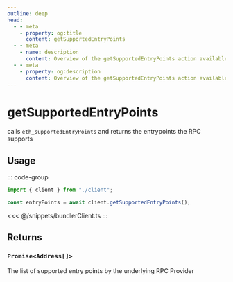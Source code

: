 ```yaml
---
outline: deep
head:
  - - meta
    - property: og:title
      content: getSupportedEntryPoints
  - - meta
    - name: description
      content: Overview of the getSupportedEntryPoints action available on the BundlerClient
  - - meta
    - property: og:description
      content: Overview of the getSupportedEntryPoints action available on the BundlerClient
---
```


# getSupportedEntryPoints

calls `eth_supportedEntryPoints` and returns the entrypoints the RPC supports

## Usage

::: code-group

```ts [example.ts]
import { client } from "./client";

const entryPoints = await client.getSupportedEntryPoints();
```

<<< @/snippets/bundlerClient.ts
:::

## Returns

### `Promise<Address[]>`

The list of supported entry points by the underlying RPC Provider

